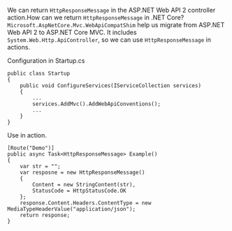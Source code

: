 We can return `HttpResponseMessage` in the ASP.NET Web API 2 controller action.How can we return `HttpResponseMessage` in .NET Core? `Microsoft.AspNetCore.Mvc.WebApiCompatShim` help us migrate from ASP.NET Web API 2 to ASP.NET Core MVC. It includes `System.Web.Http.ApiController`, so we can use `HttpResponseMessage` in actions.

Configuration in Startup.cs
```
public class Startup
{
	public void ConfigureServices(IServiceCollection services)
	{
		...
		services.AddMvc().AddWebApiConventions();
		...
	}
}
```

Use in action.
```
[Route("Demo")]
public async Task<HttpResponseMessage> Example()
{
	var str = "";
	var resposne = new HttpResponseMessage()
	{
		Content = new StringContent(str),
		StatusCode = HttpStatusCode.OK
	};
	response.Content.Headers.ContentType = new MediaTypeHeaderValue("application/json");
	return response;
}
```

